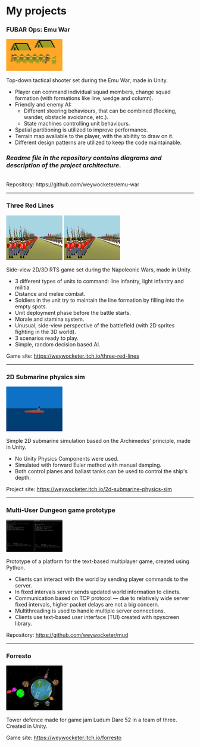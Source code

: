# My projects
### **FUBAR Ops: Emu War**
<img src="https://github.com/weywocketer/weywocketer/blob/master/Images/emu.png" width=30%>

Top-down tactical shooter set during the Emu War, made in Unity.
- Player can command individual squad members, change squad formation (with formations like line, wedge and column).
- Friendly and enemy AI:
	- Different steering behaviours, that can be combined (flocking, wander, obstacle avoidance, etc.).
	- State machines controlling unit behaviours.
- Spatial partitioning is utilized to improve performance.
- Terrain map avaliable to the player, with the abiltity to draw on it.
- Different design patterns are utilized to keep the code maintainable.

### *Readme file in the repository contains diagrams and description of the project architecture.*
<br>
Repository: https://github.com/weywocketer/emu-war

---

### **Three Red Lines**
<img src="https://github.com/weywocketer/weywocketer/blob/master/Images/threeRedLines.png" width=30%>   <img src="https://github.com/weywocketer/weywocketer/blob/master/Images/threeRedLines.png" width=30%>

Side-view 2D/3D RTS game set during the Napoleonic Wars, made in Unity.
- 3 different types of units to command: line infantry, light infantry and militia.
- Distance and melee combat.
- Soldiers in the unit try to maintain the line formation by filling into the empty spots.
- Unit deployment phase before the battle starts.
- Morale and stamina system.
- Unusual, side-view perspective of the battlefield (with 2D sprites fighting in the 3D world).
- 3 scenarios ready to play.
- Simple, random decision based AI.

Game site: https://weywocketer.itch.io/three-red-lines

---

### **2D Submarine physics sim**
<img src="https://github.com/weywocketer/weywocketer/blob/master/Images/submarine.png" width=30%>

Simple 2D submarine simulation based on the Archimedes' principle, made in Unity.
- No Unity Physics Components were used.
- Simulated with forward Euler method with manual damping.
- Both control planes and ballast tanks can be used to control the ship's depth.

Project site: https://weywocketer.itch.io/2d-submarine-physics-sim

---

### **Multi-User Dungeon game prototype**
<img src="https://github.com/weywocketer/weywocketer/blob/master/Images/mud.png" width=30%>

Prototype of a platform for the text-based multiplayer game, created using Python.
- Clients can interact with the world by sending player commands to the server.
- In fixed intervals server sends updated world information to clinets.
- Communication based on TCP protocol — due to relatively wide server fixed intervals, higher packet delays are not a big concern.
- Multithreading is used to handle multiple server connections.
- Clients use text-based user interface (TUI) created with npyscreen library.

Repository: https://github.com/weywocketer/mud

---

### **Forresto**
<img src="https://github.com/weywocketer/weywocketer/blob/master/Images/forresto.png" width=30%>

Tower defence made for game jam Ludum Dare 52 in a team of three. Created in Unity.

Game site: https://weywocketer.itch.io/forresto
